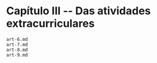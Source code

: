 # Capítulo III -- Das atividades extracurriculares

```{toctree}
art-6.md
art-7.md
art-8.md
art-9.md
```

